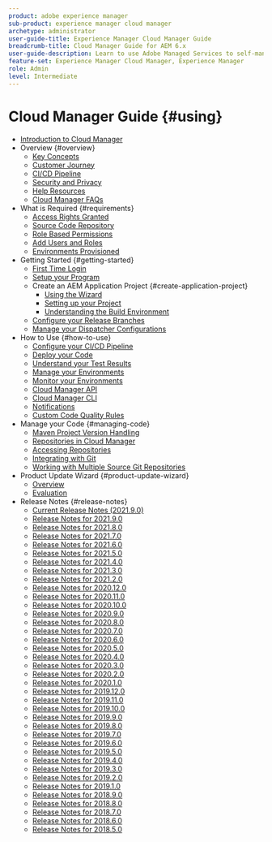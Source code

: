 ```yaml
---
product: adobe experience manager
sub-product: experience manager cloud manager
archetype: administrator
user-guide-title: Experience Manager Cloud Manager Guide
breadcrumb-title: Cloud Manager Guide for AEM 6.x
user-guide-description: Learn to use Adobe Managed Services to self-manage Experience Manager in the cloud.
feature-set: Experience Manager Cloud Manager, Experience Manager
role: Admin
level: Intermediate
---
```


# Cloud Manager Guide {#using}

+ [Introduction to Cloud Manager](introduction-to-cloud-manager.md)
+ Overview {#overview}
  + [Key Concepts](key-concepts.md)
  + [Customer Journey](customer-journey.md)
  + [CI/CD Pipeline](ci-cd-pipeline.md)
  + [Security and Privacy](security-and-privacy.md)
  + [Help Resources](help-resources.md)
  + [Cloud Manager FAQs](cloud-manager-faqs.md)
+ What is Required {#requirements}
  + [Access Rights Granted](access-rights-granted.md)
  + [Source Code Repository](source-code-repository.md)
  + [Role Based Permissions](role-based-permissions.md)
  + [Add Users and Roles](setting-up-users-and-roles.md)
  + [Environments Provisioned](environments-provisioned.md)
+ Getting Started {#getting-started}
  + [First Time Login](first-time-login.md)
  + [Setup your Program](setting-up-program.md)
  + Create an AEM Application Project {#create-application-project}
    + [Using the Wizard](using-the-wizard.md)
    + [Setting up your Project](setting-up-project.md)
    + [Understanding the Build Environment](build-environment-details.md)
  + [Configure your Release Branches](configure-your-release-branches.md)
  + [Manage your Dispatcher Configurations](dispatcher-configurations.md)
+ How to Use {#how-to-use}
  + [Configure your CI/CD Pipeline](configuring-pipeline.md)
  + [Deploy your Code](deploying-code.md)
  + [Understand your Test Results](understand-your-test-results.md)
  + [Manage your Environments](manage-your-environment.md)
  + [Monitor your Environments](monitor-your-environments.md)
  + [Cloud Manager API](https://www.adobe.io/apis/experiencecloud/cloud-manager/docs.html)
  + [Cloud Manager CLI](https://github.com/adobe/aio-cli-plugin-cloudmanager/blob/main/README.md)
  + [Notifications](notifications.md)
  + [Custom Code Quality Rules](custom-code-quality-rules.md)
+ Manage your Code {#managing-code}
  + [Maven Project Version Handling](activating-maven-project.md)
  + [Repositories in Cloud Manager](cloud-manager-repositories.md)
  + [Accessing Repositories](accessing-repos.md)
  + [Integrating with Git](setup-cloud-manager-git-integration.md)
  + [Working with Multiple Source Git Repositories](/help/using/working-with-multiple-source-git-repos.md)
+ Product Update Wizard {#product-update-wizard}
  + [Overview](overview-productupdate-wizard.md)
  + [Evaluation](evaluation.md)
+ Release Notes {#release-notes}
  + [Current Release Notes (2021.9.0)](release-notes-current.md)
  + [Release Notes for 2021.9.0](release-notes-2021-9-0.md)
  + [Release Notes for 2021.8.0](release-notes-2021-8-0.md)
  + [Release Notes for 2021.7.0](release-notes-2021-7-0.md)
  + [Release Notes for 2021.6.0](release-notes-2021-6-0.md)
  + [Release Notes for 2021.5.0](release-notes-2021-5-0.md)
  + [Release Notes for 2021.4.0](release-notes-2021-4-0.md)
  + [Release Notes for 2021.3.0](release-notes-2021-3-0.md)
  + [Release Notes for 2021.2.0](release-notes-2021-2-0.md)
  + [Release Notes for 2020.12.0](release-notes-2020-12-0.md)
  + [Release Notes for 2020.11.0](release-notes-2020-11-0.md)
  + [Release Notes for 2020.10.0](release-notes-2020-10-0.md)
  + [Release Notes for 2020.9.0](release-notes-2020-9-0.md)
  + [Release Notes for 2020.8.0](release-notes-2020-8-0.md)
  + [Release Notes for 2020.7.0](release-notes-2020-7-0.md)
  + [Release Notes for 2020.6.0](release-notes-2020-6-0.md)
  + [Release Notes for 2020.5.0](release-notes-2020-5-0.md)
  + [Release Notes for 2020.4.0](release-notes-2020-4-0.md)
  + [Release Notes for 2020.3.0](release-notes-2020-3-0.md)
  + [Release Notes for 2020.2.0](release-notes-2020-2-0.md)
  + [Release Notes for 2020.1.0](release-notes-2020-1-0.md)
  + [Release Notes for 2019.12.0](release-notes-2019-12-0.md)
  + [Release Notes for 2019.11.0](release-notes-2019-11-0.md)
  + [Release Notes for 2019.10.0](release-notes-2019-10-0.md)
  + [Release Notes for 2019.9.0](release-notes-2019-9-0.md)
  + [Release Notes for 2019.8.0](release-notes-2019-8-0.md)
  + [Release Notes for 2019.7.0](release-notes-2019-7-0.md)
  + [Release Notes for 2019.6.0](release-notes-2019-6-0.md)
  + [Release Notes for 2019.5.0](release-notes-2019-5-0.md)
  + [Release Notes for 2019.4.0](release-notes-2019-4-0.md)
  + [Release Notes for 2019.3.0](release-notes-2019-3-0.md)
  + [Release Notes for 2019.2.0](release-notes-2019-2-0.md)
  + [Release Notes for 2019.1.0](release-notes-2019-1-0.md)
  + [Release Notes for 2018.9.0](release-notes-2018-9-0.md)
  + [Release Notes for 2018.8.0](release-notes-2018-8-0.md)
  + [Release Notes for 2018.7.0](release-notes-2018-7-0.md)
  + [Release Notes for 2018.6.0](release-notes-2018-6-0.md)
  + [Release Notes for 2018.5.0](release-notes-2018-5-0.md)
